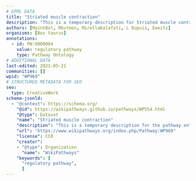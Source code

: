 ```yaml
---
# GPML DATA
title: "Striated muscle contraction"
description: "This is a temporary description for Striated muscle contraction"
authors: [MaintBot, Mkutmon, MirellaKalafati, L Dupuis, Eweitz]
organisms: [Bos taurus]
annotations:
  - id: PW:0000004
    value: regulatory pathway
    type: Pathway Ontology
# ADDITIONAL DATA
last-edited: 2021-05-21
communities: []
wpid: "WP969"
# STRUCTURED METADATA FOR SEO
seo:
  type: CreativeWork
schema-jsonld:
  - "@context": https://schema.org/
    "@id": https://wikipathways.github.io/pathways/WP554.html
    "@type": Dataset
    "name": "Striated muscle contraction"
    "description": "This is a temporary description for the pathway entitled: Striated muscle contraction"
    "url": "https://www.wikipathways.org/index.php/Pathway:WP969"
    "license": CC0
    "creator":
    - "@type": Organization
      "name": "WikiPathways"
    "keywords": [
      "regulatory pathway",
      ]
---
```

